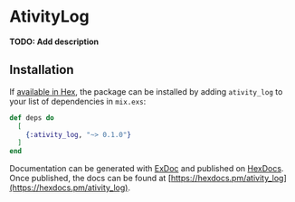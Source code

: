 # AtivityLog

**TODO: Add description**

## Installation

If [available in Hex](https://hex.pm/docs/publish), the package can be installed
by adding `ativity_log` to your list of dependencies in `mix.exs`:

```elixir
def deps do
  [
    {:ativity_log, "~> 0.1.0"}
  ]
end
```

Documentation can be generated with [ExDoc](https://github.com/elixir-lang/ex_doc)
and published on [HexDocs](https://hexdocs.pm). Once published, the docs can
be found at [https://hexdocs.pm/ativity_log](https://hexdocs.pm/ativity_log).

